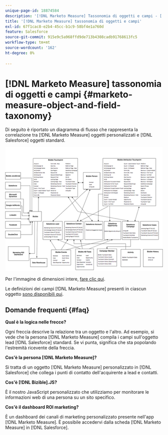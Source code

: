 ```yaml
---
unique-page-id: 18874584
description: '[!DNL Marketo Measure] Tassonomia di oggetti e campi - [!DNL Marketo Measure]'
title: '[!DNL Marketo Measure] tassonomia di oggetti e campi'
exl-id: 67f1cac8-e2b4-45cc-b1c9-58bf4e1a760d
feature: Salesforce
source-git-commit: 915e9c5a968ffd9de713b4308cadb91768613fc5
workflow-type: tm+mt
source-wordcount: '162'
ht-degree: 0%

---
```


# [!DNL Marketo Measure] tassonomia di oggetti e campi {#marketo-measure-object-and-field-taxonomy}

Di seguito è riportato un diagramma di flusso che rappresenta la correlazione tra [!DNL Marketo Measure] oggetti personalizzati e [!DNL Salesforce] oggetti standard.

![](assets/1-2.png)

Per l&#39;immagine di dimensioni intere, [fare clic qui](assets/bizible-object-and-field-taxonomy-graph-full.png).

Le definizioni dei campi [!DNL Marketo Measure] presenti in ciascun oggetto [ sono disponibili qui](/help/introduction-to-marketo-measure/overview-resources/glossary-of-marketo-measure-fields.md).

## Domande frequenti {#faq}

**Qual è la logica nelle frecce?**

Ogni freccia descrive la relazione tra un oggetto e l&#39;altro. Ad esempio, si vede che la persona [!DNL Marketo Measure] compila i campi sull&#39;oggetto lead [!DNL Salesforce] standard. Se vi punta, significa che sta popolando l&#39;estremità ricevente della freccia.

**Cos&#39;è la persona [!DNL Marketo Measure]?**

Si tratta di un oggetto [!DNL Marketo Measure] personalizzato in [!DNL Salesforce] che collega i punti di contatto dell&#39;acquirente a lead e contatti.

**Cos&#39;è [!DNL Bizible].JS?**

È il nostro JavaScript personalizzato che utilizziamo per monitorare le informazioni web di una persona su un sito specifico.

**Cos&#39;è il dashboard ROI marketing?**

È un dashboard dei canali di marketing personalizzato presente nell&#39;app [!DNL Marketo Measure]. È possibile accedervi dalla scheda [!DNL Marketo Measure] in [!DNL Salesforce].
